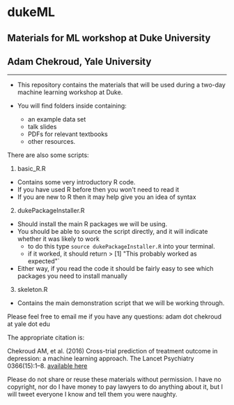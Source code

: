 # dukeML
## Materials for ML workshop at Duke University
## Adam Chekroud, Yale University

----------------------------------------


- This repository contains the materials that will be used during a two-day machine learning workshop at Duke.

- You will find folders inside containing:
  - an example data set
  - talk slides
  - PDFs for relevant textbooks
  - other resources.

There are also some scripts:
1. basic_R.R
  - Contains some very introductory R code.
  - If you have used R before then you won't need to read it
  - If you are new to R then it may help give you an idea of syntax
2. dukePackageInstaller.R
  - Should install the main R packages we will be using.
  - You should be able to source the script directly, and it will indicate whether it was likely to work
    - to do this type `source dukePackageInstaller.R` into your terminal. 
    - if it worked, it should return > [1] "This probably worked as expected"`
  - Either way, if you read the code it should be fairly easy to see which packages you need to install manually
3. skeleton.R
  - Contains the main demonstration script that we will be working through.
  
  
Please feel free to email me if you have any questions: adam dot chekroud at yale dot edu

The appropriate citation is: 

Chekroud AM, et al. (2016) Cross-trial prediction of treatment outcome in depression: a machine learning approach. The Lancet Psychiatry 0366(15):1–8.
[available here](dx.doi.org/10.1016/S2215-0366(15)00471-X)

Please do not share or reuse these materials without permission.
I have no copyright, nor do I have money to pay lawyers to do anything about it,
but I will tweet everyone I know and tell them you were naughty.
    
